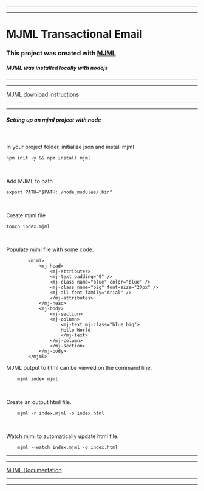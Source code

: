 ***
***
# MJML Transactional Email

### This project was created with <a href="https://mjml.io">MJML</a>

##### MJML was installed locally with nodejs

---
---

<a href="https://mjml.io/download" target="_blank">MJML download instructions</a>

---
---

##### Setting up an mjml project with node

</br>

<p>In your project folder, initialize json and install mjml</p>   

 ``` npm init -y && npm install mjml ```

</br>    

<p>Add MJML to path</p>

``` export PATH="$PATH:./node_modules/.bin" ```

</br>

<p>Create mjml file</p>

``` touch index.mjml ```

</br>

<p>Populate mjml file with some code.</p> 

```
        <mjml>
            <mj-head>
                <mj-attributes>
                <mj-text padding="0" />
                <mj-class name="blue" color="blue" />
                <mj-class name="big" font-size="20px" />
                <mj-all font-family="Arial" />
                </mj-attributes>
            </mj-head>
            <mj-body>
                <mj-section>
                <mj-column>
                    <mj-text mj-class="blue big">
                    Hello World!
                    </mj-text>
                </mj-column>
                </mj-section>
            </mj-body>
        </mjml>

```

<p>MJML output to html can be viewed on the command line.</p>

```
    mjml index.mjml
```
<br/>

 <p>Create an output html file.</p>

```
    mjml -r index.mjml -o index.html
```

<br/>

<p>Watch mjml to automatically update html file.</p>

```
    mjml --watch index.mjml -o index.html
```

----
----
<a href="https://documentation.mjml.io/" target="_blank"> MJML Documentation </a>

---
---


